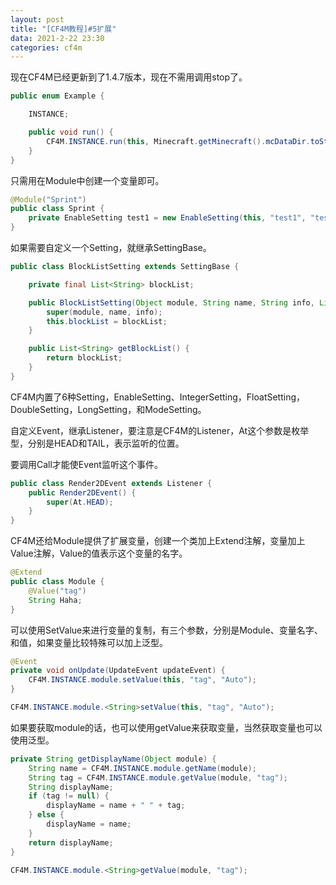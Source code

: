 ```yaml
---
layout: post
title: "[CF4M教程]#5扩展"
data: 2021-2-22 23:30
categories: cf4m
---
```


现在CF4M已经更新到了1.4.7版本，现在不需用调用stop了。

```java
public enum Example {

    INSTANCE;

    public void run() {
        CF4M.INSTANCE.run(this, Minecraft.getMinecraft().mcDataDir.toString() + "/Example");
    }
}
```

只需用在Module中创建一个变量即可。

```java
@Module("Sprint")
public class Sprint {
    private EnableSetting test1 = new EnableSetting(this, "test1", "test1", false);
}
```

如果需要自定义一个Setting，就继承SettingBase。


```java
public class BlockListSetting extends SettingBase {

    private final List<String> blockList;

    public BlockListSetting(Object module, String name, String info, List<String> blockList) {
        super(module, name, info);
        this.blockList = blockList;
    }

    public List<String> getBlockList() {
        return blockList;
    }
}
```

CF4M内置了6种Setting，EnableSetting、IntegerSetting，FloatSetting，DoubleSetting，LongSetting，和ModeSetting。

自定义Event，继承Listener，要注意是CF4M的Listener，At这个参数是枚举型，分别是HEAD和TAIL，表示监听的位置。

要调用Call才能使Event监听这个事件。

```java
public class Render2DEvent extends Listener {
    public Render2DEvent() {
        super(At.HEAD);
    }
}
```

CF4M还给Module提供了扩展变量，创建一个类加上Extend注解，变量加上Value注解，Value的值表示这个变量的名字。

```java
@Extend
public class Module {
    @Value("tag")
    String Haha;
}
```

可以使用SetValue来进行变量的复制，有三个参数，分别是Module、变量名字、和值，如果变量比较特殊可以加上泛型。

```java
@Event
private void onUpdate(UpdateEvent updateEvent) {
    CF4M.INSTANCE.module.setValue(this, "tag", "Auto");
}
```

```java
CF4M.INSTANCE.module.<String>setValue(this, "tag", "Auto");
```

如果要获取module的话，也可以使用getValue来获取变量，当然获取变量也可以使用泛型。

```java
private String getDisplayName(Object module) {
    String name = CF4M.INSTANCE.module.getName(module);
    String tag = CF4M.INSTANCE.module.getValue(module, "tag");
    String displayName;
    if (tag != null) {
        displayName = name + " " + tag;
    } else {
        displayName = name;
    }
    return displayName;
}
```

```java
CF4M.INSTANCE.module.<String>getValue(module, "tag");
```